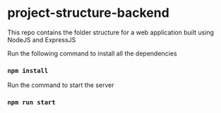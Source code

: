 # project-structure-backend
This repo contains the folder structure for a web application built using NodeJS and ExpressJS


Run the following command to install all the dependencies

### <code>npm install</code>

Run the command to start the server
### <code>npm run start</code>
